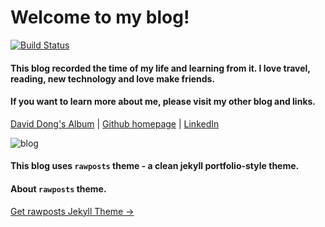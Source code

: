 # Welcome to my blog!
[![Build Status](https://travis-ci.com/gangdong/daviddong.github.io.svg?branch=dev)](https://travis-ci.com/gangdong/daviddong.github.io)
#### This blog recorded the time of my life and learning from it. I love travel, reading, new technology and love make friends.

#### If you want to learn more about me, please visit my other blog and links.

[David Dong's Album](https://rainbow-ux.github.io/traveler-blog.github.io/) | [Github homepage](https://github.com/gangdong/) | [LinkedIn](https://www.linkedin.com/in/刚-董-25208ba0/)

![blog](https://gangdong.github.io/daviddong.github.io/assets/screenshot.png)

#### This blog uses `rawposts` theme - a clean jekyll portfolio-style theme.

#### About `rawposts` theme.

<a target="_blank" href="https://github.com/gangdong/jekyll-theme-rawposts" class="btn btn-dark"> Get rawposts Jekyll Theme &rarr;</a>


